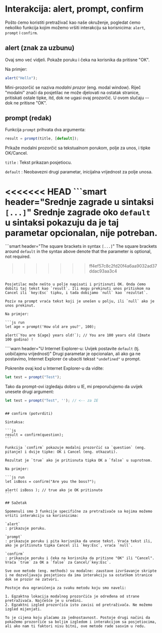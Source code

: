 # Interakcija: alert, prompt, confirm

Pošto ćemo koristiti pretraživač kao naše okruženje, pogledat ćemo nekoliko funkcija kojim možemo vršiti interakciju sa korisnicima: `alert`, `prompt` i `confirm`.

## alert (znak za uzbunu)

Ovaj smo već vidjeli. Pokaže poruku i čeka na korisnika da pritisne "OK".

Na primjer:

```js run
alert("Hello");
```

Mini-prozorčić se naziva *modalni prozor* (eng. modal window). Riječ "modalni" znači da posjetilac ne može djelovati na ostatak stranice, pritiskati ostale tipke, itd, dok ne ugasi ovaj prozorčić. U ovom slučaju -- dok ne pritisne "OK".

## prompt (redak)

Funkcija `prompt` prihvata dva argumenta:

```js no-beautify
result = prompt(title, [default]);
```

Prikaže modalni prozorčić sa tekstualnom porukom, polje za unos, i tipke OK/Cancel.

`title`
: Tekst prikazan posjetiocu.

`default`
: Neobavezni drugi parametar, inicijalna vrijednost za polje unosa.

<<<<<<< HEAD
```smart header="Srednje zagrade u sintaksi `[...]`"
Srednje zagrade oko `default` u sintaksi pokazuju da je taj parametar opcionalan, nije potreban.
=======
```smart header="The square brackets in syntax `[...]`"
The square brackets around `default` in the syntax above denote that the parameter is optional, not required.
>>>>>>> ff4ef57c8c2fd20f4a6aa9032ad37ddac93aa3c4
```

Posjetilac može nešto u polje napisati i pritisnuti OK. Onda ćemo dobiti taj tekst kao `result`. Ili mogu prekinuti unos pritiskom na Cancel ili `key:Esc` tipku, i tada dobijamo `null` kao `rezultat`.

Poziv na prompt vraća tekst koji je unešen u polju, ili `null` ako je unos prekinut.

Na primjer:

```js run
let age = prompt('How old are you?', 100);

alert(`You are ${age} years old!`); // You are 100 years old (Imate 100 godina) !
```

````warn header="U Internet Explorer-u: Uvijek postavite `default` (tj. uobičajenu vrijednost)"
Drugi parametar je opcionalan, ali ako ga ne postavimo, Internet Explorer će ubaciti teksst `"undefined"` u prompt.

Pokrenite ovaj kod u Internet Explorer-u da vidite:

```js run
let test = prompt("Test");
```

Tako da prompt-ovi izgledaju dobro u IE, mi preporučujemo da uvijek unesete drugi argument:

```js run
let test = prompt("Test", ''); // <-- za IE
```
````

## confirm (potvrditi)

Sintaksa:

```js
result = confirm(question);
```

Funkcija `confirm` pokazuje modalni prozorčić sa `question` (eng. pitanje) i dvije tipke: OK i Cancel (eng. otkazati).

Rezultat je `true` ako je pritisnuta tipka OK a `false` u suprotnom.

Na primjer:

```js run
let isBoss = confirm("Are you the boss?");

alert( isBoss ); // true ako je OK pritisnuto
```

## Sažetak

Spomenuli smo 3 funkcije specifične za pretraživače sa kojima možemo vršiti interakciju sa korisnicima:

`alert`
: prikazuje poruku.

`prompt`
: prikazuje poruku i pita korisnika da unese tekst. Vraća tekst ili, ako je pritisnuta tipka Cancel ili `key:Esc`, vraća `null`.

`confirm`
: prikazuje poruku i čeka na korisnika da pritisne "OK" ili "Cancel". Vraća `true` za OK a `false` za Cancel/`key:Esc`.

Sve ove metode (eng. methods) su modalne: zaustave izvršavanje skripte i ne dozvoljavaju posjetiocu da ima interakciju sa ostatkom stranice dok se prozor ne zatvori.

Postoje dva ograničenja za svaku metodu koju smo naveli:

1. Egzaktna lokacija modalnog prozorčića je određena od strane pretraživača. Najčešće je u sredini.
2. Egzaktni izgled prozorčića isto zavisi od pretraživača. Ne možemo izgled mijenjati.

To je cijena koju plaćamo za jednostavnost. Postoje drugi načini da pokažemo prozorčiće sa boljim izgledom i interakcijom sa posjetiocima, ali ako nam ti faktori nisu bitni, ove metode rade sasvim u redu.
